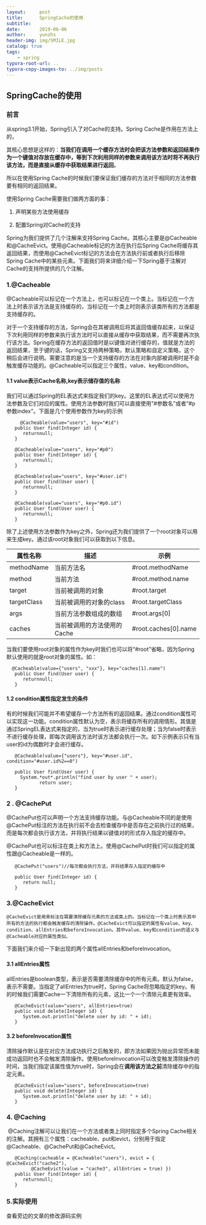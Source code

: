 ```yaml
---
layout:     post
title:      SpringCache的使用
subtitle:   
date:       2019-06-06
author:     yunzhs
header-img: img/SMILE.jpg
catalog: true
tags:
    - spring
typora-root-url: ..
typora-copy-images-to: ../img/posts
---
```


## SpringCache的使用

### 前言

从spring3.1开始，Spring引入了对Cache的支持。Spring Cache是作用在方法上的，

其核心思想是这样的：**当我们在调用一个缓存方法时会把该方法参数和返回结果作为一个键值对存放在缓存中，等到下次利用同样的参数来调用该方法时将不再执行该方法，而是直接从缓存中获取结果进行返回**。

所以在使用Spring Cache的时候我们要保证我们缓存的方法对于相同的方法参数要有相同的返回结果。

 使用Spring Cache需要我们做两方面的事：

1. 声明某些方法使用缓存

2. 配置Spring对Cache的支持

  Spring为我们提供了几个注解来支持Spring Cache。其核心主要是@Cacheable和@CacheEvict。使用@Cacheable标记的方法在执行后Spring Cache将缓存其返回结果，而使用@CacheEvict标记的方法会在方法执行前或者执行后移除Spring Cache中的某些元素。下面我们将来详细介绍一下Spring基于注解对Cache的支持所提供的几个注解。

### 1.@Cacheable

​		@Cacheable可以标记在一个方法上，也可以标记在一个类上。当标记在一个方法上时表示该方法是支持缓存的，当标记在一个类上时则表示该类所有的方法都是支持缓存的。

​		对于一个支持缓存的方法，Spring会在其被调用后将其返回值缓存起来，以保证下次利用同样的参数来执行该方法时可以直接从缓存中获取结果，而不需要再次执行该方法。Spring在缓存方法的返回值时是以键值对进行缓存的，值就是方法的返回结果，至于键的话，Spring又支持两种策略，默认策略和自定义策略，这个稍后会进行说明。需要注意的是当一个支持缓存的方法在对象内部被调用时是不会触发缓存功能的。@Cacheable可以指定三个属性，value、key和condition。

#### 1.1 value表示Cache名称,key表示储存值的名称

我们可以通过Spring的EL表达式来指定我们的key。这里的EL表达式可以使用方法参数及它们对应的属性。使用方法参数时我们可以直接使用“#参数名”或者“#p参数index”。下面是几个使用参数作为key的示例

```
	 @Cacheable(value="users", key="#id")
   public User find(Integer id) {
      returnnull;
   }
   
   @Cacheable(value="users", key="#p0")
   public User find(Integer id) {
      returnnull;
   }

   @Cacheable(value="users", key="#user.id")
   public User find(User user) {
      returnnull;
   }

   @Cacheable(value="users", key="#p0.id")
   public User find(User user) {
      returnnull;
   }
```

 除了上述使用方法参数作为key之外，Spring还为我们提供了一个root对象可以用来生成key。通过该root对象我们可以获取到以下信息。

| 属性名称    | 描述                        | 示例                 |
| ----------- | --------------------------- | -------------------- |
| methodName  | 当前方法名                  | #root.methodName     |
| method      | 当前方法                    | #root.method.name    |
| target      | 当前被调用的对象            | #root.target         |
| targetClass | 当前被调用的对象的class     | #root.targetClass    |
| args        | 当前方法参数组成的数组      | #root.args[0]        |
| caches      | 当前被调用的方法使用的Cache | #root.caches[0].name |

 当我们要使用root对象的属性作为key时我们也可以将“#root”省略，因为Spring默认使用的就是root对象的属性。如：

```
  @Cacheable(value={"users", "xxx"}, key="caches[1].name")
   public User find(User user) {
      returnnull;
   }
```

#### 1.2  condition属性指定发生的条件

​       有的时候我们可能并不希望缓存一个方法所有的返回结果。通过condition属性可以实现这一功能。condition属性默认为空，表示将缓存所有的调用情形。其值是通过SpringEL表达式来指定的，当为true时表示进行缓存处理；当为false时表示不进行缓存处理，即每次调用该方法时该方法都会执行一次。如下示例表示只有当user的id为偶数时才会进行缓存。

```
   @Cacheable(value={"users"}, key="#user.id", condition="#user.id%2==0")

   public User find(User user) {
  	 System.*out*.println("find user by user " + user);
			return user;
   }
```

### 2 . @CachePut

​      @CachePut也可以声明一个方法支持缓存功能。与@Cacheable不同的是使用@CachePut标注的方法在执行前不会去检查缓存中是否存在之前执行过的结果，而是每次都会执行该方法，并将执行结果以键值对的形式存入指定的缓存中。

​       @CachePut也可以标注在类上和方法上。使用@CachePut时我们可以指定的属性跟@Cacheable是一样的。

```
   @CachePut("users")//每次都会执行方法，并将结果存入指定的缓存中

   public User find(Integer id) {
      return null;
   }
```

### 3.@CacheEvict

 	@CacheEvict是用来标注在需要清除缓存元素的方法或类上的。当标记在一个类上时表示其中所有的方法的执行都会触发缓存的清除操作。@CacheEvict可以指定的属性有value、key、condition、allEntries和beforeInvocation。其中value、key和condition的语义与@Cacheable对应的属性类似。

下面我们来介绍一下新出现的两个属性allEntries和beforeInvocation。

#### 3.1  allEntries属性

​       allEntries是boolean类型，表示是否需要清除缓存中的所有元素。默认为false，表示不需要。当指定了allEntries为true时，Spring Cache将忽略指定的key。有的时候我们需要Cache一下清除所有的元素，这比一个一个清除元素更有效率。

```
   @CacheEvict(value="users", allEntries=true)
   public void delete(Integer id) {
      System.out.println("delete user by id: " + id);
   }
```

#### 3.2  beforeInvocation属性

​	   清除操作默认是在对应方法成功执行之后触发的，即方法如果因为抛出异常而未能成功返回时也不会触发清除操作。使用beforeInvocation可以改变触发清除操作的时间，当我们指定该属性值为true时，Spring会在**调用该方法之前**清除缓存中的指定元素。

```
   @CacheEvict(value="users", beforeInvocation=true)
   public void delete(Integer id) {
      System.out.println("delete user by id: " + id);
   }
```

### 4. @Caching

​	@Caching注解可以让我们在一个方法或者类上同时指定多个Spring Cache相关的注解。其拥有三个属性：cacheable、put和evict，分别用于指定@Cacheable、@CachePut和@CacheEvict。

```
   @Caching(cacheable = @Cacheable("users"), evict = { @CacheEvict("cache2"),
         @CacheEvict(value = "cache3", allEntries = true) })
   public User find(Integer id) {
      returnnull;
   }
```

### 5.实际使用

查看旁边的文章的修改源码实例